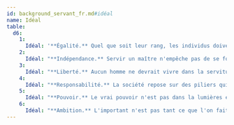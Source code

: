 ```yaml
---
id: background_servant_fr.md#idéal
name: Idéal
table:
  d6:
    1:
      Idéal: '**Égalité.** Quel que soit leur rang, les individus doivent être bien traités.'
    2:
      Idéal: "**Indépendance.** Servir un maître n'empêche pas de se forger ses propres opinions."
    3:
      Idéal: "**Liberté.** Aucun homme ne devrait vivre dans la servitude d'un autre sous prétexte de sa naissance."
    4:
      Idéal: "**Responsabilité.** La société repose sur des piliers qui, s'ils peuvent paraître injustes, sont indispensables à la bonne marche du monde."
    5:
      Idéal: "**Pouvoir.** Le vrai pouvoir n'est pas dans la lumières et les parures. Il est dans l'ombre des alcôves."
    6:
      Idéal: "**Ambition.** L'important n'est pas tant ce que l'on fait que ce que l'on ambitionne de faire."
---
```


